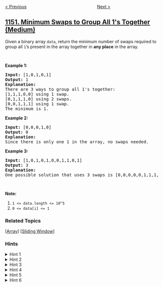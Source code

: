 <!--|This file generated by command(leetcode description); DO NOT EDIT.    |-->
<!--+----------------------------------------------------------------------+-->
<!--|@author    openset <openset.wang@gmail.com>                           |-->
<!--|@link      https://github.com/openset                                 |-->
<!--|@home      https://github.com/openset/leetcode                        |-->
<!--+----------------------------------------------------------------------+-->

[< Previous](https://github.com/openset/leetcode/tree/master/problems/check-if-a-number-is-majority-element-in-a-sorted-array "Check If a Number Is Majority Element in a Sorted Array")
　　　　　　　　　　　　　　　　
[Next >](https://github.com/openset/leetcode/tree/master/problems/analyze-user-website-visit-pattern "Analyze User Website Visit Pattern")

## [1151. Minimum Swaps to Group All 1's Together (Medium)](https://leetcode.com/problems/minimum-swaps-to-group-all-1s-together "最少交换次数来组合所有的 1")

<p>Given a&nbsp;binary array <code>data</code>, return&nbsp;the minimum number of swaps required to group all <code>1</code>&rsquo;s present in the array together in <strong>any place</strong> in the array.</p>

<p>&nbsp;</p>

<p><strong>Example 1:</strong></p>

<pre>
<strong>Input: </strong><span id="example-input-1-1">[1,0,1,0,1]</span>
<strong>Output: </strong><span id="example-output-1">1</span>
<strong>Explanation: </strong>
There are 3 ways to group all 1&#39;s together:
[1,1,1,0,0] using 1 swap.
[0,1,1,1,0] using 2 swaps.
[0,0,1,1,1] using 1 swap.
The minimum is 1.
</pre>

<p><strong>Example 2:</strong></p>

<pre>
<strong>Input: </strong><span id="example-input-2-1">[0,0,0,1,0]</span>
<strong>Output: </strong><span id="example-output-2">0</span>
<strong>Explanation: </strong>
Since there is only one 1 in the array, no swaps needed.
</pre>

<p><strong>Example 3:</strong></p>

<pre>
<strong>Input: </strong><span id="example-input-3-1">[1,0,1,0,1,0,0,1,1,0,1]</span>
<strong>Output: </strong><span id="example-output-3">3</span>
<strong>Explanation: </strong>
One possible solution that uses 3 swaps is [0,0,0,0,0,1,1,1,1,1,1].
</pre>

<p>&nbsp;</p>

<p><span><strong>Note</strong><strong>:</strong></span></p>

<ol>
	<li><code>1 &lt;= data.length &lt;= 10^5</code></li>
	<li><code>0 &lt;= data[i] &lt;= 1</code></li>
</ol>

### Related Topics
  [[Array](https://github.com/openset/leetcode/tree/master/tag/array/README.md)]
  [[Sliding Window](https://github.com/openset/leetcode/tree/master/tag/sliding-window/README.md)]

### Hints
<details>
<summary>Hint 1</summary>
How many 1's should be grouped together ? Is not a fixed number?
</details>

<details>
<summary>Hint 2</summary>
Yeah it's just the number of 1's the whole array has. Let's name this number as ones
</details>

<details>
<summary>Hint 3</summary>
Every subarray of size of ones, needs some number of swaps to reach, Can you find the number of swaps needed to group all 1's in this subarray?
</details>

<details>
<summary>Hint 4</summary>
It's the number of zeros in that subarray.
</details>

<details>
<summary>Hint 5</summary>
Do you need to count the number of zeros all over again for every position ?
</details>

<details>
<summary>Hint 6</summary>
Use Sliding Window technique.
</details>

